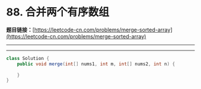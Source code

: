 # 88. 合并两个有序数组

**题目链接：**[https://leetcode-cn.com/problems/merge-sorted-array](https://leetcode-cn.com/problems/merge-sorted-array)

---

<Cards card="leetcode_88_merge-sorted-array"></Cards>

---

```java
class Solution {
    public void merge(int[] nums1, int m, int[] nums2, int n) {
        
    }
}
```